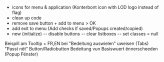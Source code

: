 - icons for menu & application (Konterbont icon with LOD logo instead of flag)
- clean up code
- remove save button + add to menu > OK
- add exit to menu (Add checks if saved/Popups created/copied)
- new (initialize)
-- disable buttons
-- clear listboxes
-- set classes = null


Beispill am Tooltip + FR,EN bei "Bedeitung auswielen" uweisen (Tabs)
"Passt nët" Button/Radiobutton
Bedeitung vun Basiswuert ënnerscheeden (Popup Fënster)